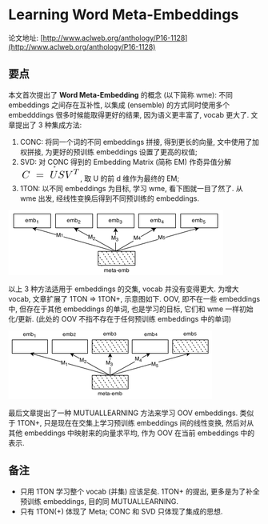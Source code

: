 # Learning Word Meta-Embeddings

论文地址: [http://www.aclweb.org/anthology/P16-1128](http://www.aclweb.org/anthology/P16-1128)

## 要点

本文首次提出了 **Word Meta-Embedding** 的概念 \(以下简称 wme\): 不同 embeddings 之间存在互补性, 以集成 \(ensemble\) 的方式同时使用多个 embedddings 很多时候能取得更好的结果, 因为语义更丰富了, vocab 更大了. 文章提出了 3 种集成方法:

1. CONC: 将同一个词的不同 embeddings 拼接, 得到更长的向量, 文中使用了加权拼接, 为更好的预训练 embeddings 设置了更高的权值;
2. SVD: 对 CONC 得到的 Embedding Matrix \(简称 EM\) 作奇异值分解 ![WME SVD](../../.gitbook/assets/wme_svd.png), 取 U 的前 d 维作为最终的 EM;
3. 1TON: 以不同 embeddings 为目标, 学习 wme, 看下图就一目了然了. 从 wme 出发, 经线性变换后得到不同预训练的 embeddings.

![1TON](../../.gitbook/assets/wme_1ton.png)

以上 3 种方法适用于 embeddings 的交集, vocab 并没有变得更大. 为增大 vocab, 文章扩展了 1TON =&gt; 1TON+, 示意图如下. OOV, 即不在一些 embeddings 中, 但存在于其他 embeddings 的单词, 也是学习的目标, 它们和 wme 一样初始化/更新. \(此处的 OOV 不指不存在于任何预训练 embeddings 中的单词\)

![1TON+](../../.gitbook/assets/wme_1ton+.png)

最后文章提出了一种 MUTUALLEARNING 方法来学习 OOV embeddings. 类似于 1TON+, 只是现在在交集上学习预训练 embeddings 间的线性变换, 然后对从其他 embeddings 中映射来的向量求平均, 作为 OOV 在当前 embeddings 中的表示.

## 备注

* 只用 1TON 学习整个 vocab \(并集\) 应该足矣. 1TON+ 的提出, 更多是为了补全预训练 embeddings, 目的同 MUTUALLEARNING.
* 只有 1TON\(+\) 体现了 Meta; CONC 和 SVD 只体现了集成的思想.

